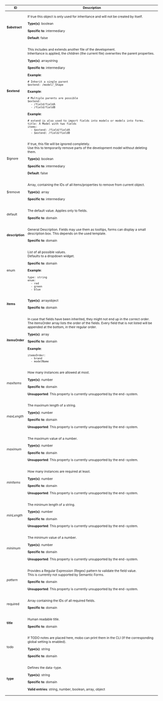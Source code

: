 <table class="schema-table" style="font-size: 0.75em;">
   <thead>
       <tr>
           <th>ID</th>
           <th>Description</th>
       </tr>
   </thead>
   <tbody>
       <tr>
           <td class="schema-propertyId"><strong>$abstract</strong></td>
           <td class="schema-description"><p class="schema-description">If true this object is only used for inheritance and will not be created by itself.
</p><p class="schema-types"><strong>Type(s)</strong>: <span class="schema-type schema-type-boolean">boolean</span></p><p class="schema-specifics"><strong>Specific to</strong>: <span class="schema-specific schema-specific-intermediary">intermediary</span></p><p class="schema-default"><strong>Default</strong>: false</p></td>
       </tr>
       <tr>
           <td class="schema-propertyId"><strong>$extend</strong></td>
           <td class="schema-description"><p class="schema-description">This includes and extends another file of the development.<br>
Inheritance is applied, the children (the current file) overwrites the parent properties.
</p><p class="schema-types"><strong>Type(s)</strong>: <span class="schema-type schema-type-array">array</span><span class="schema-type schema-type-string">string</span></p><p class="schema-specifics"><strong>Specific to</strong>: <span class="schema-specific schema-specific-intermediary">intermediary</span></p><p class="schema-example-header"><strong>Example</strong>:</p><pre class="schema-example"><code># Inherit a single parent
$extend: /model/_Shape
</code></pre><p class="schema-example-header"><strong>Example</strong>:</p><pre class="schema-example"><code># Multiple parents are possible
$extend:
  - /field/fieldA
  - /field/fieldB
</code></pre><p class="schema-example-header"><strong>Example</strong>:</p><pre class="schema-example"><code># extend is also used to import fields into models or models into forms.
title: A Model with two fields
items:
  - $extend: /field/fieldA
  - $extend: /field/fieldB
</code></pre></td>
       </tr>
       <tr>
           <td class="schema-propertyId">$ignore</td>
           <td class="schema-description"><p class="schema-description">If true, this file will be ignored completely.<br>
Use this to temporarily remove parts of the development model without deleting them.
</p><p class="schema-types"><strong>Type(s)</strong>: <span class="schema-type schema-type-boolean">boolean</span></p><p class="schema-specifics"><strong>Specific to</strong>: <span class="schema-specific schema-specific-intermediary">intermediary</span></p><p class="schema-default"><strong>Default</strong>: false</p></td>
       </tr>
       <tr>
           <td class="schema-propertyId">$remove</td>
           <td class="schema-description"><p class="schema-description">Array, containing the IDs of all items/properties to remove from current object.
</p><p class="schema-types"><strong>Type(s)</strong>: <span class="schema-type schema-type-array">array</span></p><p class="schema-specifics"><strong>Specific to</strong>: <span class="schema-specific schema-specific-intermediary">intermediary</span></p></td>
       </tr>
       <tr>
           <td class="schema-propertyId">default</td>
           <td class="schema-description"><p class="schema-description">The default value. Applies only to fields.
</p><p class="schema-specifics"><strong>Specific to</strong>: <span class="schema-specific schema-specific-domain">domain</span></p></td>
       </tr>
       <tr>
           <td class="schema-propertyId"><strong>description</strong></td>
           <td class="schema-description"><p class="schema-description">General Description. Fields may use them as tooltips, forms can display a small description box.
This depends on the used template.
</p><p class="schema-specifics"><strong>Specific to</strong>: <span class="schema-specific schema-specific-domain">domain</span></p></td>
       </tr>
       <tr>
           <td class="schema-propertyId">enum</td>
           <td class="schema-description"><p class="schema-description">List of all possible values.<br>
Defaults to a dropdown widget.
</p><p class="schema-specifics"><strong>Specific to</strong>: <span class="schema-specific schema-specific-domain">domain</span></p><p class="schema-example-header"><strong>Example</strong>:</p><pre class="schema-example"><code>type: string
enum:
  - red
  - green
  - blue
</code></pre></td>
       </tr>
       <tr>
           <td class="schema-propertyId"><strong>items</strong></td>
           <td class="schema-description"><p class="schema-types"><strong>Type(s)</strong>: <span class="schema-type schema-type-array">array</span><span class="schema-type schema-type-object">object</span></p><p class="schema-specifics"><strong>Specific to</strong>: <span class="schema-specific schema-specific-domain">domain</span></p></td>
       </tr>
       <tr>
           <td class="schema-propertyId"><strong>itemsOrder</strong></td>
           <td class="schema-description"><p class="schema-description">In case that fields have been inherited, they might not end up in the correct order.<br>
The itemsOrder array lists the order of the fields.
Every field that is not listed will be appended at the bottom, in their regular order.
</p><p class="schema-types"><strong>Type(s)</strong>: <span class="schema-type schema-type-array">array</span></p><p class="schema-specifics"><strong>Specific to</strong>: <span class="schema-specific schema-specific-domain">domain</span></p><p class="schema-example-header"><strong>Example</strong>:</p><pre class="schema-example"><code>itemsOrder:
  - brand
  - modelName
</code></pre></td>
       </tr>
       <tr>
           <td class="schema-propertyId"><i class="fade">maxItems</i></td>
           <td class="schema-description"><p class="schema-description">How many instances are allowed at most.
</p><p class="schema-types"><strong>Type(s)</strong>: <span class="schema-type schema-type-number">number</span></p><p class="schema-specifics"><strong>Specific to</strong>: <span class="schema-specific schema-specific-domain">domain</span></p><p class="schema-unsupported"><strong>Unsupported</strong>: This property is currently unsupported by the end-system.</p></td>
       </tr>
       <tr>
           <td class="schema-propertyId"><i class="fade">maxLength</i></td>
           <td class="schema-description"><p class="schema-description">The maximum length of a string.
</p><p class="schema-types"><strong>Type(s)</strong>: <span class="schema-type schema-type-number">number</span></p><p class="schema-specifics"><strong>Specific to</strong>: <span class="schema-specific schema-specific-domain">domain</span></p><p class="schema-unsupported"><strong>Unsupported</strong>: This property is currently unsupported by the end-system.</p></td>
       </tr>
       <tr>
           <td class="schema-propertyId"><i class="fade">maximum</i></td>
           <td class="schema-description"><p class="schema-description">The maximum value of a number.
</p><p class="schema-types"><strong>Type(s)</strong>: <span class="schema-type schema-type-number">number</span></p><p class="schema-specifics"><strong>Specific to</strong>: <span class="schema-specific schema-specific-domain">domain</span></p><p class="schema-unsupported"><strong>Unsupported</strong>: This property is currently unsupported by the end-system.</p></td>
       </tr>
       <tr>
           <td class="schema-propertyId"><i class="fade">minItems</i></td>
           <td class="schema-description"><p class="schema-description">How many instances are required at least.
</p><p class="schema-types"><strong>Type(s)</strong>: <span class="schema-type schema-type-number">number</span></p><p class="schema-specifics"><strong>Specific to</strong>: <span class="schema-specific schema-specific-domain">domain</span></p><p class="schema-unsupported"><strong>Unsupported</strong>: This property is currently unsupported by the end-system.</p></td>
       </tr>
       <tr>
           <td class="schema-propertyId"><i class="fade">minLength</i></td>
           <td class="schema-description"><p class="schema-description">The minimum length of a string.
</p><p class="schema-types"><strong>Type(s)</strong>: <span class="schema-type schema-type-number">number</span></p><p class="schema-specifics"><strong>Specific to</strong>: <span class="schema-specific schema-specific-domain">domain</span></p><p class="schema-unsupported"><strong>Unsupported</strong>: This property is currently unsupported by the end-system.</p></td>
       </tr>
       <tr>
           <td class="schema-propertyId"><i class="fade">minimum</i></td>
           <td class="schema-description"><p class="schema-description">The minimum value of a number.
</p><p class="schema-types"><strong>Type(s)</strong>: <span class="schema-type schema-type-number">number</span></p><p class="schema-specifics"><strong>Specific to</strong>: <span class="schema-specific schema-specific-domain">domain</span></p><p class="schema-unsupported"><strong>Unsupported</strong>: This property is currently unsupported by the end-system.</p></td>
       </tr>
       <tr>
           <td class="schema-propertyId"><i class="fade">pattern</i></td>
           <td class="schema-description"><p class="schema-description">Provides a Regular Expression (Regex) pattern to validate the field value.<br>
This is currently not supported by Semantic Forms.
</p><p class="schema-specifics"><strong>Specific to</strong>: <span class="schema-specific schema-specific-domain">domain</span></p><p class="schema-unsupported"><strong>Unsupported</strong>: This property is currently unsupported by the end-system.</p></td>
       </tr>
       <tr>
           <td class="schema-propertyId">required</td>
           <td class="schema-description"><p class="schema-description">Array containing the IDs of all required fields.
</p><p class="schema-specifics"><strong>Specific to</strong>: <span class="schema-specific schema-specific-domain">domain</span></p></td>
       </tr>
       <tr>
           <td class="schema-propertyId"><strong>title</strong></td>
           <td class="schema-description"><p class="schema-description">Human readable title.
</p><p class="schema-specifics"><strong>Specific to</strong>: <span class="schema-specific schema-specific-domain">domain</span></p></td>
       </tr>
       <tr>
           <td class="schema-propertyId">todo</td>
           <td class="schema-description"><p class="schema-description">If TODO notes are placed here, mobo can print them in the CLI (If the corresponding global setting is enabled).
</p><p class="schema-types"><strong>Type(s)</strong>: <span class="schema-type schema-type-string">string</span></p><p class="schema-specifics"><strong>Specific to</strong>: <span class="schema-specific schema-specific-domain">domain</span></p></td>
       </tr>
       <tr>
           <td class="schema-propertyId"><strong>type</strong></td>
           <td class="schema-description"><p class="schema-description">Defines the data-type.
</p><p class="schema-types"><strong>Type(s)</strong>: <span class="schema-type schema-type-string">string</span></p><p class="schema-specifics"><strong>Specific to</strong>: <span class="schema-specific schema-specific-domain">domain</span></p><p class="schema-enum"><strong>Valid entries</strong>: string, number, boolean, array, object</p></td>
       </tr>
   </tbody>
</table>
